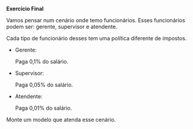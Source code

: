 **Exercício Final**

Vamos pensar num cenário onde temo funcionários. Esses funcionários podem ser: gerente, supervisor e atendente.

Cada tipo de funcionário desses tem uma política diferente de impostos.

- Gerente:

  Paga 0,1% do salário.

- Supervisor:

  Paga 0,05% do salário.

- Atendente:

  Paga 0,01% do salário.



Monte um modelo que atenda esse cenário.

